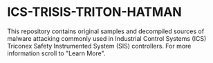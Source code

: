 # ICS-TRISIS-TRITON-HATMAN
This repository contains original samples and decompiled sources of malware attacking commonly used in Industrial Control Systems (ICS) Triconex Safety Instrumented System (SIS) controllers. For more information scroll to "Learn More".
